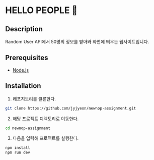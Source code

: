 # HELLO PEOPLE 👋

## Description

Random User API에서 50명의 정보를 받아와 화면에 띄우는 웹사이트입니다.

## Prerequisites

- [Node.js](https://nodejs.org/en)

## Installation

1. 레포지토리를 클론한다.

```bash
git clone https://github.com/jyjyeon/newnop-assignment.git
```

2. 해당 프로젝트 디렉토리로 이동한다.

```bash
cd newnop-assignment
```

3. 다음을 입력해 프로젝트를 실행한다.

```bash
npm install
npm run dev
```
